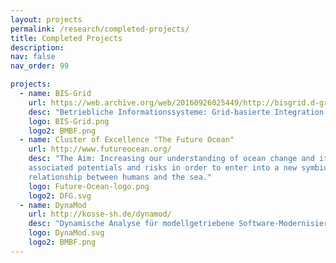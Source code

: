 ```yaml
---
layout: projects
permalink: /research/completed-projects/
title: Completed Projects
description: 
nav: false
nav_order: 99

projects:
  - name: BIS-Grid
    url: https://web.archive.org/web/20160926025449/http://bisgrid.d-grid.de/bi.offis.de/bisgrid/tiki-index.html 
    desc: "Betriebliche Informationssysteme: Grid-basierte Integration und Orchestrierung"
    logo: BIS-Grid.png
    logo2: BMBF.png
  - name: Cluster of Excellence "The Future Ocean"
    url: http://www.futureocean.org/
    desc: "The Aim: Increasing our understanding of ocean change and its
    associated potentials and risks in order to enter into a new symbiotic
    relationship between humans and the sea."
    logo: Future-Ocean-logo.png
    logo2: DFG.svg
  - name: DynaMod
    url: http://kosse-sh.de/dynamod/
    desc: "Dynamische Analyse für modellgetriebene Software-Modernisierung"
    logo: DynaMod.svg
    logo2: BMBF.png
---
```

